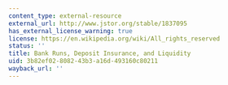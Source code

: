 ```yaml
---
content_type: external-resource
external_url: http://www.jstor.org/stable/1837095
has_external_license_warning: true
license: https://en.wikipedia.org/wiki/All_rights_reserved
status: ''
title: Bank Runs, Deposit Insurance, and Liquidity
uid: 3b82ef02-8082-43b3-a16d-493160c80211
wayback_url: ''
---
```

